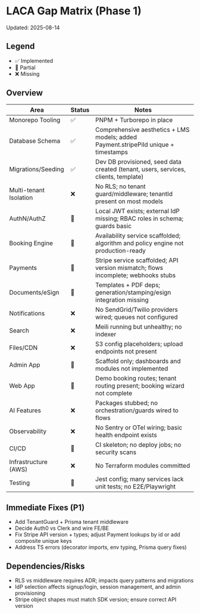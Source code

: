 # LACA Gap Matrix (Phase 1)

Updated: 2025-08-14

## Legend
- ✅ Implemented
- 🔄 Partial
- ❌ Missing

## Overview

| Area | Status | Notes |
|------|--------|-------|
| Monorepo Tooling | ✅ | PNPM + Turborepo in place |
| Database Schema | ✅ | Comprehensive aesthetics + LMS models; added Payment.stripePiId unique + timestamps |
| Migrations/Seeding | ✅ | Dev DB provisioned, seed data created (tenant, users, services, clients, template) |
| Multi-tenant Isolation | ❌ | No RLS; no tenant guard/middleware; tenantId present on most models |
| AuthN/AuthZ | 🔄 | Local JWT exists; external IdP missing; RBAC roles in schema; guards basic |
| Booking Engine | 🔄 | Availability service scaffolded; algorithm and policy engine not production-ready |
| Payments | 🔄 | Stripe service scaffolded; API version mismatch; flows incomplete; webhooks stubs |
| Documents/eSign | 🔄 | Templates + PDF deps; generation/stamping/esign integration missing |
| Notifications | ❌ | No SendGrid/Twilio providers wired; queues not configured |
| Search | ❌ | Meili running but unhealthy; no indexer |
| Files/CDN | ❌ | S3 config placeholders; upload endpoints not present |
| Admin App | 🔄 | Scaffold only; dashboards and modules not implemented |
| Web App | 🔄 | Demo booking routes; tenant routing present; booking wizard not complete |
| AI Features | ❌ | Packages stubbed; no orchestration/guards wired to flows |
| Observability | ❌ | No Sentry or OTel wiring; basic health endpoint exists |
| CI/CD | 🔄 | CI skeleton; no deploy jobs; no security scans |
| Infrastructure (AWS) | ❌ | No Terraform modules committed |
| Testing | 🔄 | Jest config; many services lack unit tests; no E2E/Playwright |

## Immediate Fixes (P1)
- Add TenantGuard + Prisma tenant middleware
- Decide Auth0 vs Clerk and wire FE/BE
- Fix Stripe API version + types; adjust Payment lookups by id or add composite unique keys
- Address TS errors (decorator imports, env typing, Prisma query fixes)

## Dependencies/Risks
- RLS vs middleware requires ADR; impacts query patterns and migrations
- IdP selection affects signup/login, session management, and admin provisioning
- Stripe object shapes must match SDK version; ensure correct API version

